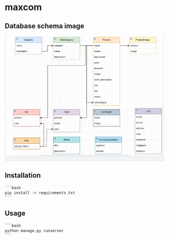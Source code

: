 # maxcom

## Database schema image

![Database schema](database.png)


## Installation
    
    ```bash
    pip install -r requirements.txt
    ```

## Usage

    ```bash
    python manage.py runserver
    ```
